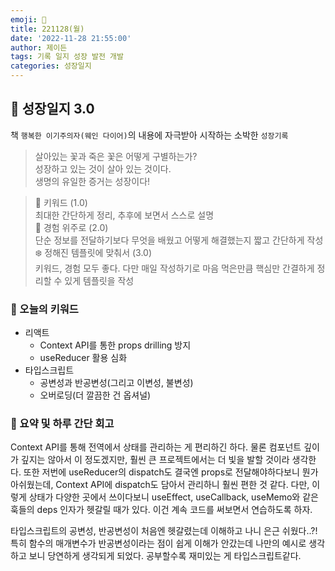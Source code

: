 ```yaml
---
emoji: 🌱
title: 221128(월)
date: '2022-11-28 21:55:00'
author: 제이든
tags: 기록 일지 성장 발전 개발
categories: 성장일지
---
```


## 🎄 성장일지 3.0

책 `행복한 이기주의자(웨인 다이어)`의 내용에 자극받아 시작하는 소박한 `성장기록`

> 살아있는 꽃과 죽은 꽃은 어떻게 구별하는가?<br/>
> 성장하고 있는 것이 살아 있는 것이다.<br/>
> 생명의 유일한 증거는 성장이다!

> 🌳 키워드 (1.0)<br/>
> 최대한 간단하게 정리, 추후에 보면서 스스로 설명<br/>
> 🍉 경험 위주로 (2.0)<br/>
> 단순 정보를 전달하기보다 무엇을 배웠고 어떻게 해결했는지 짧고 간단하게 작성<br/>
> ❄️ 정해진 템플릿에 맞춰서 (3.0)<br/>
> 키워드, 경험 모두 좋다. 다만 매일 작성하기로 마음 먹은만큼 핵심만 간결하게 정리할 수 있게 템플릿을 작성

### 🔑 오늘의 키워드

- 리액트
  - Context API를 통한 props drilling 방지
  - useReducer 활용 심화
- 타입스크립트
  - 공변성과 반공변성(그리고 이변성, 불변성)
  - 오버로딩(더 깔끔한 건 옵셔널)

### 📝 요약 및 하루 간단 회고

Context API를 통해 전역에서 상태를 관리하는 게 편리하긴 하다. 물론 컴포넌트 깊이가 깊지는 않아서 이 정도겠지만, 훨씬 큰 프로젝트에서는 더 빛을 발할 것이라 생각한다. 또한 저번에 useReducer의 dispatch도 결국엔 props로 전달해야하다보니 뭔가 아쉬웠는데, Context API에 dispatch도 담아서 관리하니 훨씬 편한 것 같다. 다만, 이렇게 상태가 다양한 곳에서 쓰이다보니 useEffect, useCallback, useMemo와 같은 훅들의 deps 인자가 헷갈릴 때가 있다. 이건 계속 코드를 써보면서 연습하도록 하자.

타입스크립트의 공변성, 반공변성이 처음엔 헷갈렸는데 이해하고 나니 은근 쉬웠다..?! 특히 함수의 매개변수가 반공변성이라는 점이 쉽게 이해가 안갔는데 나만의 예시로 생각하고 보니 당연하게 생각되게 되었다. 공부할수록 재미있는 게 타입스크립트같다.

```toc

```
